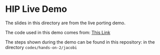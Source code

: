 # HIP Live Demo

The slides in this directory are from the live porting demo.

The code used in this demo comes from: [This Link](https://developer.nvidia.com/blog/benchmarking-cuda-aware-mpi/)

The steps shown during the demo can be found in this repository: in the directory `codes/hands-on-2/jacobi`